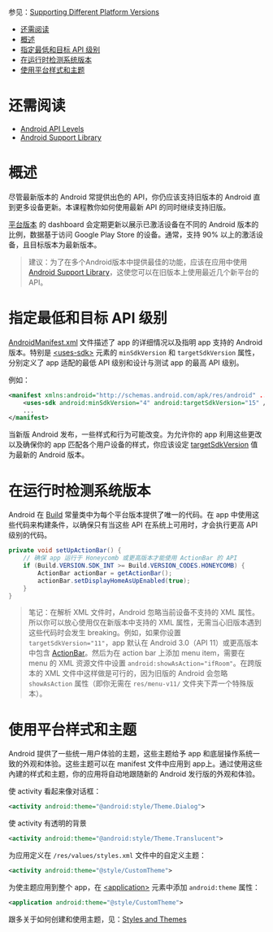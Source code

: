 参见：[Supporting Different Platform Versions](https://developer.android.com/training/basics/supporting-devices/platforms.html)

- [还需阅读](#%E8%BF%98%E9%9C%80%E9%98%85%E8%AF%BB)
- [概述](#%E6%A6%82%E8%BF%B0)
- [指定最低和目标 API 级别](#%E6%8C%87%E5%AE%9A%E6%9C%80%E4%BD%8E%E5%92%8C%E7%9B%AE%E6%A0%87-api-%E7%BA%A7%E5%88%AB)
- [在运行时检测系统版本](#%E5%9C%A8%E8%BF%90%E8%A1%8C%E6%97%B6%E6%A3%80%E6%B5%8B%E7%B3%BB%E7%BB%9F%E7%89%88%E6%9C%AC)
- [使用平台样式和主题](#%E4%BD%BF%E7%94%A8%E5%B9%B3%E5%8F%B0%E6%A0%B7%E5%BC%8F%E5%92%8C%E4%B8%BB%E9%A2%98)

# 还需阅读
- [Android API Levels](https://developer.android.com/guide/topics/manifest/uses-sdk-element.html#ApiLevels)
- [Android Support Library](https://developer.android.com/tools/support-library/index.html)

# 概述
尽管最新版本的 Android 常提供出色的 API，你仍应该支持旧版本的 Android 直到更多设备更新。本课程教你如何使用最新 API 的同时继续支持旧版。

[平台版本](http://developer.android.com/about/dashboards/index.html) 的 dashboard 会定期更新以展示已激活设备在不同的 Android 版本的比例，数据基于访问 Google Play Store 的设备。通常，支持 90% 以上的激活设备，且目标版本为最新版本。

> 建议：为了在多个Android版本中提供最佳的功能，应该在应用中使用 [Android Support Library](https://developer.android.com/tools/support-library/index.html)，这使您可以在旧版本上使用最近几个新平台的 API。

# 指定最低和目标 API 级别
[AndroidManifest.xml](https://developer.android.com/guide/topics/manifest/manifest-intro.html) 文件描述了 app 的详细情况以及指明 app 支持的 Android 版本。特别是 [\<uses-sdk>](https://developer.android.com/guide/topics/manifest/uses-sdk-element.html) 元素的 `minSdkVersion` 和 `targetSdkVersion` 属性，分别定义了 app 适配的最低 API 级别和设计与测试 app 的最高 API 级别。

例如：
```xml
<manifest xmlns:android="http://schemas.android.com/apk/res/android" ... >
    <uses-sdk android:minSdkVersion="4" android:targetSdkVersion="15" />
    ...
</manifest>
```

当新版 Android 发布，一些样式和行为可能改变。为允许你的 app 利用这些更改以及确保你的 app 匹配各个用户设备的样式，你应该设定 [targetSdkVersion](https://developer.android.com/guide/topics/manifest/uses-sdk-element.html#target) 值为最新的 Android 版本。

# 在运行时检测系统版本
Android 在 [Build](https://developer.android.com/reference/android/os/Build.html) 常量类中为每个平台版本提供了唯一的代码。在 app 中使用这些代码来构建条件，以确保只有当这些 API 在系统上可用时，才会执行更高 API 级别的代码。

```java
private void setUpActionBar() {
    // 确保 app 运行于 Honeycomb 或更高版本才能使用 ActionBar 的 API
    if (Build.VERSION.SDK_INT >= Build.VERSION_CODES.HONEYCOMB) {
        ActionBar actionBar = getActionBar();
        actionBar.setDisplayHomeAsUpEnabled(true);
    }
}
```

> 笔记：在解析 XML 文件时，Android 忽略当前设备不支持的 XML 属性。所以你可以放心使用仅在新版本中支持的 XML 属性，无需当心旧版本遇到这些代码时会发生 breaking。例如，如果你设置 `targetSdkVersion="11"`，app 默认在 Android 3.0（API 11）或更高版本中包含 [ActionBar](https://developer.android.com/reference/android/app/ActionBar.html)。然后为在 action bar 上添加 menu item，需要在 menu 的 XML 资源文件中设置 `android:showAsAction="ifRoom"`。在跨版本的 XML 文件中这样做是可行的，因为旧版的 Android 会忽略 `showAsAction` 属性（即你无需在 `res/menu-v11/` 文件夹下弄一个特殊版本）。

# 使用平台样式和主题
Android 提供了一些统一用户体验的主题，这些主题给予 app 和底层操作系统一致的外观和体验。这些主题可以在 manifest 文件中应用到 app上。通过使用这些內建的样式和主题，你的应用将自动地跟随新的 Android 发行版的外观和体验。

使 activity 看起来像对话框：
```xml
<activity android:theme="@android:style/Theme.Dialog">
```

使 activity 有透明的背景
```xml
<activity android:theme="@android:style/Theme.Translucent">
```

为应用定义在 `/res/values/styles.xml` 文件中的自定义主题：
```xml
<activity android:theme="@style/CustomTheme">
```

为使主题应用到整个 app，在 [\<application>](https://developer.android.com/guide/topics/manifest/application-element.html) 元素中添加 `android:theme` 属性：
```xml
<application android:theme="@style/CustomTheme">
```

跟多关于如何创建和使用主题，见：[Styles and Themes](https://developer.android.com/guide/topics/ui/themes.html)